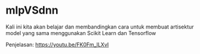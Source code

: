 # mlpVSdnn
Kali ini kita akan belajar dan membandingkan cara untuk membuat artisektur model yang sama menggunakan Scikit Learn dan Tensorflow

Penjelasan: https://youtu.be/FK0Fm_lLXvI
